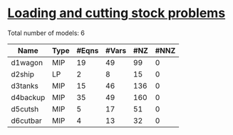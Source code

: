 #  [Loading and cutting stock problems](https://examples.xpress.fico.com/example.pl?id=mosel_app_4)

Total number of models:   6

| Name     | Type | #Eqns | #Vars | #NZ | #NNZ |
|----------|------|-------|-------|-----|------|
| d1wagon  | MIP  | 19    | 49    | 99  | 0    |
| d2ship   | LP   | 2     | 8     | 15  | 0    |
| d3tanks  | MIP  | 15    | 46    | 136 | 0    |
| d4backup | MIP  | 35    | 49    | 160 | 0    |
| d5cutsh  | MIP  | 5     | 17    | 51  | 0    |
| d6cutbar | MIP  | 4     | 13    | 32  | 0    |